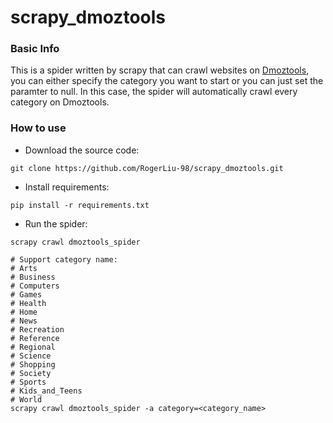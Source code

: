 # scrapy_dmoztools
### Basic Info
This is a spider written by scrapy that can crawl websites on [Dmoztools](http://dmoztools.net/), you can either specify the category you want to start or you can just set the paramter to null. In this case, the spider will automatically crawl every category on Dmoztools.
### How to use
* Download the source code:

`git clone https://github.com/RogerLiu-98/scrapy_dmoztools.git`

* Install requirements:

`pip install -r requirements.txt`

* Run the spider:

```
scrapy crawl dmoztools_spider

# Support category name:
# Arts
# Business
# Computers
# Games
# Health
# Home
# News
# Recreation
# Reference
# Regional
# Science
# Shopping
# Society
# Sports
# Kids_and_Teens
# World
scrapy crawl dmoztools_spider -a category=<category_name>
```

